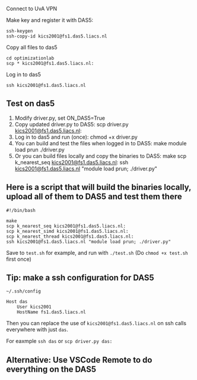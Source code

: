     
Connect to UvA VPN

Make key and register it with DAS5:

    ssh-keygen
    ssh-copy-id kics2001@fs1.das5.liacs.nl

Copy all files to das5

    cd optimizationlab
    scp * kics2001@fs1.das5.liacs.nl:

Log in to das5

    ssh kics2001@fs1.das5.liacs.nl

## Test on das5

1. Modify driver.py, set ON_DAS5=True
2. Copy updated driver.py to DAS5:
    scp driver.py kics2001@fs1.das5.liacs.nl:
3. Log in to das5 and run (once):
    chmod +x driver.py
4. You can build and test the files when logged in to DAS5:
    make
    module load prun
    ./driver.py
4. Or you can build files locally and copy the binaries to DAS5:
    make
    scp k_nearest_seq kics2001@fs1.das5.liacs.nl:
    ssh kics2001@fs1.das5.liacs.nl "module load prun; ./driver.py"


## Here is a script that will build the binaries locally, upload all of them to DAS5 and test them there

    #!/bin/bash

    make
    scp k_nearest_seq kics2001@fs1.das5.liacs.nl:
    scp k_nearest_simd kics2001@fs1.das5.liacs.nl:
    scp k_nearest_thread kics2001@fs1.das5.liacs.nl:
    ssh kics2001@fs1.das5.liacs.nl "module load prun; ./driver.py"

Save to `test.sh` for example, and run with `./test.sh` (Do `chmod +x test.sh` first once)

## Tip: make a ssh configuration for DAS5

`~/.ssh/config`

    Host das
        User kics2001
        HostName fs1.das5.liacs.nl

Then you can replace the use of `kics2001@fs1.das5.liacs.nl` on ssh calls everywhere with just `das`.

For eaxmple `ssh das` or `scp driver.py das:`

## Alternative: Use VSCode Remote to do everything on the DAS5